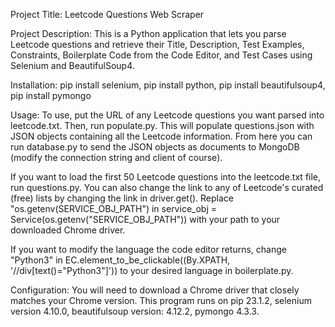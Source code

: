Project Title: Leetcode Questions Web Scraper 

Project Description: This is a Python application that lets you parse Leetcode questions and retrieve their Title, Description, Test Examples, Constraints, Boilerplate Code from the Code Editor, and Test Cases using Selenium and BeautifulSoup4. 

Installation: pip install selenium, pip install python, pip install beautifulsoup4, pip install pymongo

Usage: To use, put the URL of any Leetcode questions you want parsed into leetcode.txt. Then, run populate.py. This will populate questions.json with JSON objects containing all the Leetcode information. From here you can run database.py to send the JSON objects as documents to MongoDB (modify the connection string and client of course). 

If you want to load the first 50 Leetcode questions into the leetcode.txt file, run questions.py. You can also change the link to any of Leetcode's curated (free) lists by changing the link in driver.get(). Replace "os.getenv(SERVICE_OBJ_PATH") in service_obj = Service(os.getenv("SERVICE_OBJ_PATH")) with your path to your downloaded Chrome driver. 

If you want to modify the language the code editor returns, change "Python3" in EC.element_to_be_clickable((By.XPATH, '//div[text()="Python3"]')) to your desired language in boilerplate.py. 

Configuration: You will need to download a Chrome driver that closely matches your Chrome version. This program runs on pip 23.1.2, selenium version 4.10.0, beautifulsoup version: 4.12.2, pymongo 4.3.3. 